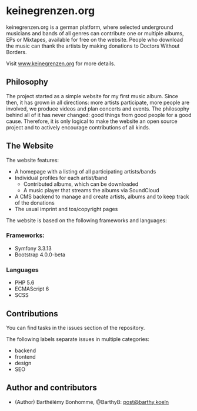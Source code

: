 # keinegrenzen.org

keinegrenzen.org is a german platform, where selected underground musicians and bands of all
genres can contribute one or multiple albums, EPs or Mixtapes, available for free on the website.
People who download the music can thank the artists by making donations to Doctors Without Borders.

Visit www.keinegrenzen.org for more details.

## Philosophy

The project started as a simple website for my first music album. Since then,
it has grown in all directions: more artists participate, more people are involved,
we produce videos and plan concerts and events.
The philosophy behind all of it has never changed: good things from good people for a good cause.
Therefore, it is only logical to make the website an open source project and to actively encourage
contributions of all kinds.

## The Website

The website features:
 
- A homepage with a listing of all participating artists/bands
- Individual profiles for each artist/band
  - Contributed albums, which can be downloaded
  - A music player that streams the albums via SoundCloud
- A CMS backend to manage and create artists, albums and to keep track of the donations
- The usual imprint and tos/copyright pages

The website is based on the following frameworks and languages:

### Frameworks:
- Symfony 3.3.13
- Bootstrap 4.0.0-beta

### Languages
- PHP 5.6
- ECMAScript 6
- SCSS

## Contributions

You can find tasks in the issues section of the repository.

The following labels separate issues in multiple categories:

- backend
- frontend
- design
- SEO

## Author and contributors

- (Author) Barthélémy Bonhomme, @BarthyB: post@barthy.koeln
